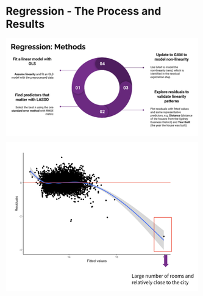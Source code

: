# Regression - The Process and Results

![](<../.gitbook/assets/Screen Shot 2021-12-25 at 9.07.42 PM.png>)

![](<../.gitbook/assets/Screen Shot 2021-12-25 at 9.10.06 PM.png>)
